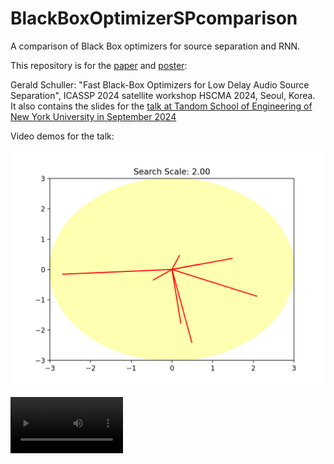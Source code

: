 # BlackBoxOptimizerSPcomparison
A comparison of Black Box optimizers for source separation and RNN.

This repository is for the [paper](HSCMA2024_SourceSeparation_na.pdf) and [poster](BlackBoxOptimPoster.pdf): 

Gerald Schuller: "Fast Black-Box Optimizers for Low Delay Audio Source Separation", ICASSP 2024 satellite workshop HSCMA 2024, Seoul, Korea.  
It also contains the slides for the [talk at Tandom School of Engineering of New York University in September 2024](BlackBoxOptimPresentation.pdf)

Video demos for the talk:

[![video1](random_directions_animation.gif)](random_directions_animation.mp4)

<video src='random_directions_animation_shrinking_scale.mp4' width=180/>
  
[video2](random_directions_animation_shrinking_scale.mp4)

This repository contains the software, models, and results text files for a comparison of different Black Box optimizers, including the Random Directions algorithm.

The main program are: 
- ICAabskl_puredelay_multichan_randdir_online.py for the source separation optimizers
- pytorch_rnn_IIR.py for the RNN optimizers

The optimizers can be chosen in the main programs, by uncommenting the appropriate line. The optimnization is run 10 times, and for each optimization run the obtained objective function or loss function value and needed run time are looged in the corresponding txt file.

For the text files in this repository, the hardware was a processor with 8 CPU cores, each running at 1.8 GHz. Observe that with Colab you will get somewhat different results because it usually just provides 2 cores. 
Hence it is recommended to let it run locally, but then it likely needs a virtual environment  for pypop7. A virtual environment can be created, for instance, with

pip install virtualenv

virtualenv pypop7

#activate:

source ~/pypop7/bin/activate

pip install pypop7

#deactivate with:

deactivate

To let the jupyter notebook "sourceSeprationBlackBoxComp.ipynb" run in Colab is more convenient, because it is its own envirnmonent and installs everything needed, but it is usually slower:

[![Open In Colab](https://colab.research.google.com/assets/colab-badge.svg)](https://colab.research.google.com/github/TUIlmenauAMS/BlackBoxOptimizerSPcomparison/blob/main/sourceSeprationBlackBoxComp.ipynb)

The program "ICAabskl_puredelay_multichan_randdir_online.py" has a mode which plots instead of writing the results to file. It can be set in its line 285, with the function call with "plot=True". It can also play the separated sound if on line 575 soundplay=True. It needs pyaudio, which Colab doesn't have, so it needs to be run locally if audio output is desired.

More Information and examples for the source separation application can be found in our repository 

https://github.com/TUIlmenauAMS/LowDelayMultichannelSourceSeparation_Random-Directions_Demo


The program "pytorch_rnn_IIR.py" has a demo mode, where it announces and plots and plays the generated sound, instead of just writing the results to file. It can be enabled in its line 34 with demomode=True" and enabling "import soundfloat" on line 23. Soundfloat needs the module "pyaudio", so it needs to be run locally.


Gerald Schuller, September 2023
